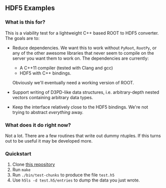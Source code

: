 HDF5 Examples
-------------

### What is this for?

This is a viability test for a lightweight C++ based ROOT to HDF5
converter. The goals are to:

 - Reduce dependencies. We want this to work without `PyRoot`,
   `RootPy`, or any of the other awesome libraries that never seem to
   compile on the server you want them to work on. The dependencies
   are currently:

	+ A C++11 compiler (tested with Clang and gcc)
	+ HDF5 with C++ bindings.

   Obviously we'll eventually need a working version of ROOT.

 - Support writing of D3PD-like data structures, i.e. arbitrary-depth
   nested vectors containing arbitrary data types.

 - Keep the interface relatively close to the HDF5 bindings. We're not
   trying to abstract _everything_ away.

### What does it do right now?

Not a lot. There are a few routines that write out dummy ntuples.
If this turns out to be useful it may be developed more.

### Quickstart

 1. Clone [this repository][repo]
 2. Run `make`
 3. Run `./bin/test-chunks` to produce the file `test.h5`
 4. Use `h5ls -d test.h5/entries` to dump the data you just wrote.

[repo]: https://github.com/dguest/hdf5-ntuples "github repo"

